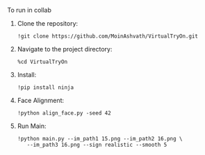 To run in collab
1. Clone the repository:
   ```
   !git clone https://github.com/MoinAshvath/VirtualTryOn.git
   ```
2. Navigate to the project directory:
   ```
   %cd VirtualTryOn
   ```
3. Install:
   ```
   !pip install ninja
   ```
4. Face Alignment:
   ```
   !python align_face.py -seed 42
   ```
5. Run Main:
   ```
   !python main.py --im_path1 15.png --im_path2 16.png \
      --im_path3 16.png --sign realistic --smooth 5
   ```

   
